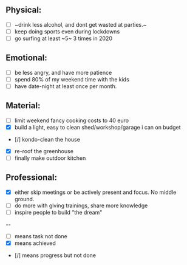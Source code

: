 
Physical:
-----------
- [ ] ~drink less alcohol, and dont get wasted at parties.~
- [ ] keep doing sports even during lockdowns
- [ ] go surfing at least ~5~ 3 times in 2020
 
Emotional:
----------
- [ ] be less angry, and have more patience
- [ ] spend 80% of my weekend time with the kids
- [ ] have date-night at least once per month.

Material:
-----------
- [ ] limit weekend fancy cooking costs to 40 euro 
- [x] build a light, easy to clean shed/workshop/garage i can on budget
- [/] kondo-clean the house
- [x] re-roof the greenhouse
- [ ] finally make outdoor kitchen

Professional:
-----------
- [x] either skip meetings or be actively present and focus. No middle ground.
- [ ] do more with giving trainings, share more knowledge
- [ ] inspire people to build "the dream"

--
- [ ] means task not done
- [x] means achieved
- [/] means progress but not done
